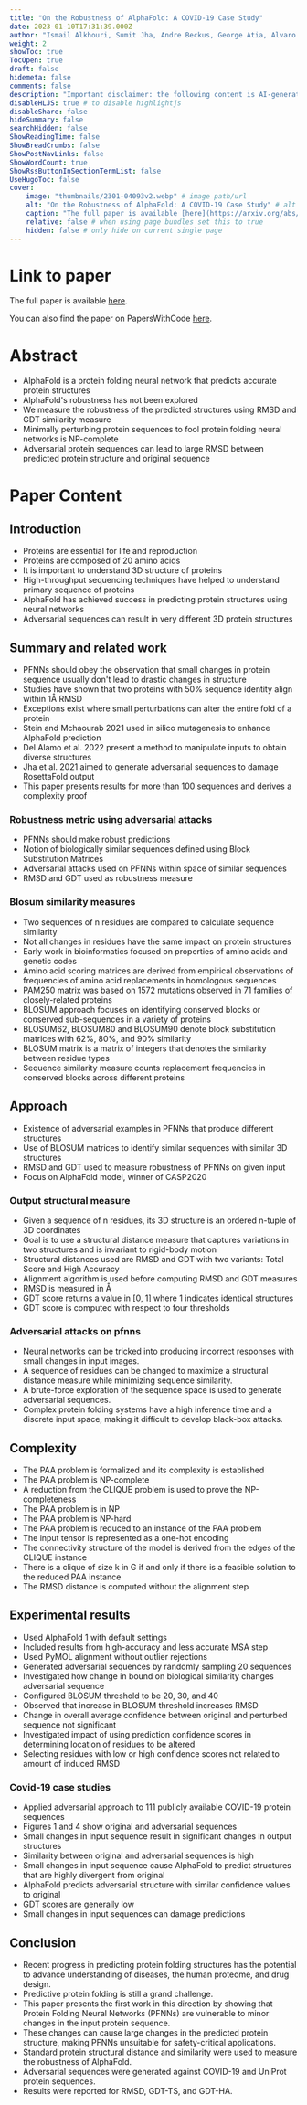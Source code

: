 ```yaml
---
title: "On the Robustness of AlphaFold: A COVID-19 Case Study"
date: 2023-01-10T17:31:39.000Z
author: "Ismail Alkhouri, Sumit Jha, Andre Beckus, George Atia, Alvaro Velasquez, Rickard Ewetz, Arvind Ramanathan, Susmit Jha"
weight: 2
showToc: true
TocOpen: true
draft: false
hidemeta: false
comments: false
description: "Important disclaimer: the following content is AI-generated, please make sure to fact check the presented information by reading the full paper."
disableHLJS: true # to disable highlightjs
disableShare: false
hideSummary: false
searchHidden: false
ShowReadingTime: false
ShowBreadCrumbs: false
ShowPostNavLinks: false
ShowWordCount: true
ShowRssButtonInSectionTermList: false
UseHugoToc: false
cover:
    image: "thumbnails/2301-04093v2.webp" # image path/url
    alt: "On the Robustness of AlphaFold: A COVID-19 Case Study" # alt text
    caption: "The full paper is available [here](https://arxiv.org/abs/2301.04093)." # display caption under cover
    relative: false # when using page bundles set this to true
    hidden: false # only hide on current single page
---
```


# Link to paper
The full paper is available [here](https://arxiv.org/abs/2301.04093).

You can also find the paper on PapersWithCode [here](https://paperswithcode.com/paper/on-the-robustness-of-alphafold-a-covid-19).

# Abstract
- AlphaFold is a protein folding neural network that predicts accurate protein structures
- AlphaFold's robustness has not been explored
- We measure the robustness of the predicted structures using RMSD and GDT similarity measure
- Minimally perturbing protein sequences to fool protein folding neural networks is NP-complete
- Adversarial protein sequences can lead to large RMSD between predicted protein structure and original sequence

# Paper Content

## Introduction
- Proteins are essential for life and reproduction
- Proteins are composed of 20 amino acids
- It is important to understand 3D structure of proteins
- High-throughput sequencing techniques have helped to understand primary sequence of proteins
- AlphaFold has achieved success in predicting protein structures using neural networks
- Adversarial sequences can result in very different 3D protein structures

## Summary and related work
- PFNNs should obey the observation that small changes in protein sequence usually don't lead to drastic changes in structure
- Studies have shown that two proteins with 50% sequence identity align within 1Å RMSD
- Exceptions exist where small perturbations can alter the entire fold of a protein
- Stein and Mchaourab 2021 used in silico mutagenesis to enhance AlphaFold prediction
- Del Alamo et al. 2022 present a method to manipulate inputs to obtain diverse structures
- Jha et al. 2021 aimed to generate adversarial sequences to damage RosettaFold output
- This paper presents results for more than 100 sequences and derives a complexity proof

### Robustness metric using adversarial attacks
- PFNNs should make robust predictions
- Notion of biologically similar sequences defined using Block Substitution Matrices
- Adversarial attacks used on PFNNs within space of similar sequences
- RMSD and GDT used as robustness measure

### Blosum similarity measures
- Two sequences of n residues are compared to calculate sequence similarity
- Not all changes in residues have the same impact on protein structures
- Early work in bioinformatics focused on properties of amino acids and genetic codes
- Amino acid scoring matrices are derived from empirical observations of frequencies of amino acid replacements in homologous sequences
- PAM250 matrix was based on 1572 mutations observed in 71 families of closely-related proteins
- BLOSUM approach focuses on identifying conserved blocks or conserved sub-sequences in a variety of proteins
- BLOSUM62, BLOSUM80 and BLOSUM90 denote block substitution matrices with 62%, 80%, and 90% similarity
- BLOSUM matrix is a matrix of integers that denotes the similarity between residue types
- Sequence similarity measure counts replacement frequencies in conserved blocks across different proteins

## Approach
- Existence of adversarial examples in PFNNs that produce different structures
- Use of BLOSUM matrices to identify similar sequences with similar 3D structures
- RMSD and GDT used to measure robustness of PFNNs on given input
- Focus on AlphaFold model, winner of CASP2020

### Output structural measure
- Given a sequence of n residues, its 3D structure is an ordered n-tuple of 3D coordinates
- Goal is to use a structural distance measure that captures variations in two structures and is invariant to rigid-body motion
- Structural distances used are RMSD and GDT with two variants: Total Score and High Accuracy
- Alignment algorithm is used before computing RMSD and GDT measures
- RMSD is measured in Å
- GDT score returns a value in [0, 1] where 1 indicates identical structures
- GDT score is computed with respect to four thresholds

### Adversarial attacks on pfnns
- Neural networks can be tricked into producing incorrect responses with small changes in input images.
- A sequence of residues can be changed to maximize a structural distance measure while minimizing sequence similarity.
- A brute-force exploration of the sequence space is used to generate adversarial sequences.
- Complex protein folding systems have a high inference time and a discrete input space, making it difficult to develop black-box attacks.

## Complexity
- The PAA problem is formalized and its complexity is established
- The PAA problem is NP-complete
- A reduction from the CLIQUE problem is used to prove the NP-completeness
- The PAA problem is in NP
- The PAA problem is NP-hard
- The PAA problem is reduced to an instance of the PAA problem
- The input tensor is represented as a one-hot encoding
- The connectivity structure of the model is derived from the edges of the CLIQUE instance
- There is a clique of size k in G if and only if there is a feasible solution to the reduced PAA instance
- The RMSD distance is computed without the alignment step

## Experimental results
- Used AlphaFold 1 with default settings
- Included results from high-accuracy and less accurate MSA step
- Used PyMOL alignment without outlier rejections
- Generated adversarial sequences by randomly sampling 20 sequences
- Investigated how change in bound on biological similarity changes adversarial sequence
- Configured BLOSUM threshold to be 20, 30, and 40
- Observed that increase in BLOSUM threshold increases RMSD
- Change in overall average confidence between original and perturbed sequence not significant
- Investigated impact of using prediction confidence scores in determining location of residues to be altered
- Selecting residues with low or high confidence scores not related to amount of induced RMSD

### Covid-19 case studies
- Applied adversarial approach to 111 publicly available COVID-19 protein sequences
- Figures 1 and 4 show original and adversarial sequences
- Small changes in input sequence result in significant changes in output structures
- Similarity between original and adversarial sequences is high
- Small changes in input sequence cause AlphaFold to predict structures that are highly divergent from original
- AlphaFold predicts adversarial structure with similar confidence values to original
- GDT scores are generally low
- Small changes in input sequences can damage predictions

## Conclusion
- Recent progress in predicting protein folding structures has the potential to advance understanding of diseases, the human proteome, and drug design.
- Predictive protein folding is still a grand challenge.
- This paper presents the first work in this direction by showing that Protein Folding Neural Networks (PFNNs) are vulnerable to minor changes in the input protein sequence.
- These changes can cause large changes in the predicted protein structure, making PFNNs unsuitable for safety-critical applications.
- Standard protein structural distance and similarity were used to measure the robustness of AlphaFold.
- Adversarial sequences were generated against COVID-19 and UniProt protein sequences.
- Results were reported for RMSD, GDT-TS, and GDT-HA.
